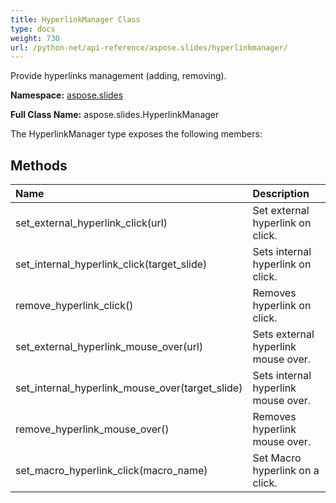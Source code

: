 ```yaml
---
title: HyperlinkManager Class
type: docs
weight: 730
url: /python-net/api-reference/aspose.slides/hyperlinkmanager/
---
```


Provide hyperlinks management (adding, removing).

**Namespace:** [aspose.slides](/slides/python-net/api-reference/aspose.slides/)

**Full Class Name:** aspose.slides.HyperlinkManager



The HyperlinkManager type exposes the following members:
## **Methods**
|**Name**|**Description**|
| :- | :- |
|set_external_hyperlink_click(url)|Set external hyperlink on click.|
|set_internal_hyperlink_click(target_slide)|Sets internal hyperlink on click.|
|remove_hyperlink_click()|Removes hyperlink on click.|
|set_external_hyperlink_mouse_over(url)|Sets external hyperlink mouse over.|
|set_internal_hyperlink_mouse_over(target_slide)|Sets internal hyperlink mouse over.|
|remove_hyperlink_mouse_over()|Removes hyperlink mouse over.|
|set_macro_hyperlink_click(macro_name)|Set Macro hyperlink on a click.|
